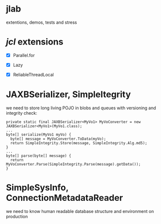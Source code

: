 jlab
====
extentions, demos, tests and stress

*jcl* extensions
===
- [x] Parallel.for
- [x] Lazy<T>
- [x] ReliableThreadLocal


JAXBSerializer, SimpleItegrity
===
we need to store long living POJO in blobs and queues with versioning and integrity check:
```
private static final JAXBSerializer<MyVo1> MyVoConverter = new JAXBSerializer<MyVo1>(MyVo1.class);
...
byte[] serialize(MyVo1 myVo) {
  byte[] message = MyVoConverter.ToData(myVo);
  return SimpleIntegrity.Store(message, SimpleIntegrity.Alg.md5);
}
...
byte[] parse(byte[] message) {
  return MyVoConverter.Parse(SimpleIntegrity.Parse(message).getData());
}
```


SimpleSysInfo, ConnectionMetadataReader
===
we need to know human readable database structure and environment on production
